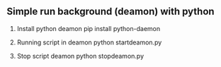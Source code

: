 ## Simple run background (deamon) with python

1. Install python deamon 
pip install python-daemon

2. Running script in deamon
python startdeamon.py

3. Stop script deamon
python stopdeamon.py